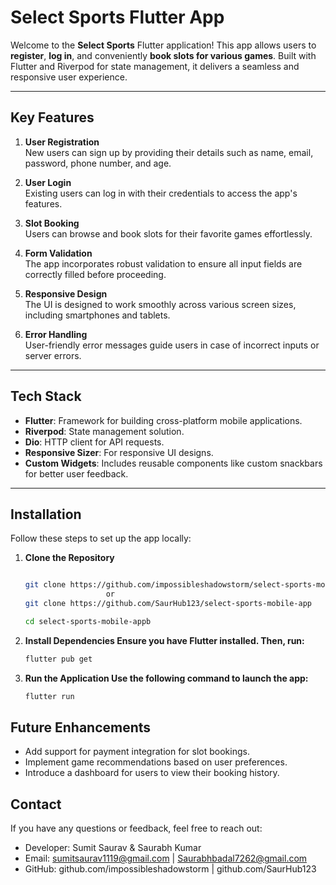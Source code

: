# Select Sports Flutter App

Welcome to the **Select Sports** Flutter application! This app allows users to **register**, **log
in**, and conveniently **book slots for various games**. Built with Flutter and Riverpod for state
management, it delivers a seamless and responsive user experience.

---

## Key Features

1. **User Registration**  
   New users can sign up by providing their details such as name, email, password, phone number, and
   age.

2. **User Login**  
   Existing users can log in with their credentials to access the app's features.

3. **Slot Booking**  
   Users can browse and book slots for their favorite games effortlessly.

4. **Form Validation**  
   The app incorporates robust validation to ensure all input fields are correctly filled before
   proceeding.

5. **Responsive Design**  
   The UI is designed to work smoothly across various screen sizes, including smartphones and
   tablets.

6. **Error Handling**  
   User-friendly error messages guide users in case of incorrect inputs or server errors.

---

## Tech Stack

- **Flutter**: Framework for building cross-platform mobile applications.
- **Riverpod**: State management solution.
- **Dio**: HTTP client for API requests.
- **Responsive Sizer**: For responsive UI designs.
- **Custom Widgets**: Includes reusable components like custom snackbars for better user feedback.

---

## Installation

Follow these steps to set up the app locally:

1. **Clone the Repository**
   ```bash

   git clone https://github.com/impossibleshadowstorm/select-sports-mobile-app
                     or
   git clone https://github.com/SaurHub123/select-sports-mobile-app

   cd select-sports-mobile-appb
   ```
2. **Install Dependencies Ensure you have Flutter installed. Then, run:**
   ```bash
   flutter pub get
   ```

3. **Run the Application Use the following command to launch the app:**
   ```bash
   flutter run
   ```

## Future Enhancements

* Add support for payment integration for slot bookings.
* Implement game recommendations based on user preferences.
* Introduce a dashboard for users to view their booking history.

## Contact

If you have any questions or feedback, feel free to reach out:

* Developer: Sumit Saurav & Saurabh Kumar
* Email: sumitsaurav1119@gmail.com | Saurabhbadal7262@gmail.com
* GitHub: github.com/impossibleshadowstorm | github.com/SaurHub123